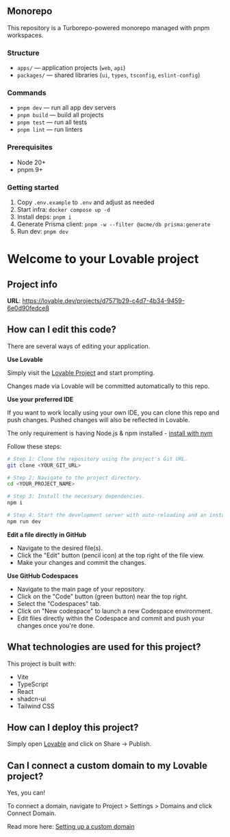 ## Monorepo

This repository is a Turborepo-powered monorepo managed with pnpm workspaces.

### Structure
- `apps/` — application projects (`web`, `api`)
- `packages/` — shared libraries (`ui`, `types`, `tsconfig`, `eslint-config`)

### Commands
- `pnpm dev` — run all app dev servers
- `pnpm build` — build all projects
- `pnpm test` — run all tests
- `pnpm lint` — run linters

### Prerequisites
- Node 20+
- pnpm 9+

### Getting started
1. Copy `.env.example` to `.env` and adjust as needed
2. Start infra: `docker compose up -d`
3. Install deps: `pnpm i`
4. Generate Prisma client: `pnpm -w --filter @acme/db prisma:generate`
5. Run dev: `pnpm dev`


# Welcome to your Lovable project

## Project info

**URL**: https://lovable.dev/projects/d7571b29-c4d7-4b34-9459-6e0d90fedce8

## How can I edit this code?

There are several ways of editing your application.

**Use Lovable**

Simply visit the [Lovable Project](https://lovable.dev/projects/d7571b29-c4d7-4b34-9459-6e0d90fedce8) and start prompting.

Changes made via Lovable will be committed automatically to this repo.

**Use your preferred IDE**

If you want to work locally using your own IDE, you can clone this repo and push changes. Pushed changes will also be reflected in Lovable.

The only requirement is having Node.js & npm installed - [install with nvm](https://github.com/nvm-sh/nvm#installing-and-updating)

Follow these steps:

```sh
# Step 1: Clone the repository using the project's Git URL.
git clone <YOUR_GIT_URL>

# Step 2: Navigate to the project directory.
cd <YOUR_PROJECT_NAME>

# Step 3: Install the necessary dependencies.
npm i

# Step 4: Start the development server with auto-reloading and an instant preview.
npm run dev
```

**Edit a file directly in GitHub**

- Navigate to the desired file(s).
- Click the "Edit" button (pencil icon) at the top right of the file view.
- Make your changes and commit the changes.

**Use GitHub Codespaces**

- Navigate to the main page of your repository.
- Click on the "Code" button (green button) near the top right.
- Select the "Codespaces" tab.
- Click on "New codespace" to launch a new Codespace environment.
- Edit files directly within the Codespace and commit and push your changes once you're done.

## What technologies are used for this project?

This project is built with:

- Vite
- TypeScript
- React
- shadcn-ui
- Tailwind CSS

## How can I deploy this project?

Simply open [Lovable](https://lovable.dev/projects/d7571b29-c4d7-4b34-9459-6e0d90fedce8) and click on Share -> Publish.

## Can I connect a custom domain to my Lovable project?

Yes, you can!

To connect a domain, navigate to Project > Settings > Domains and click Connect Domain.

Read more here: [Setting up a custom domain](https://docs.lovable.dev/features/custom-domain#custom-domain)
